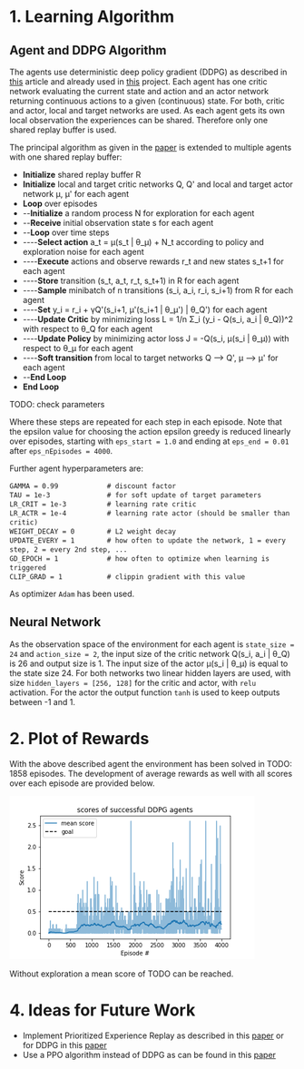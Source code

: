 # 1. Learning Algorithm

## Agent and DDPG Algorithm
The agents use deterministic deep policy gradient (DDPG) as described in [this](https://arxiv.org/abs/1509.02971) article and already used in [this](https://github.com/AdrianTrachte/udacity-drlnd-p2_continuous-control) project. Each agent has one critic network evaluating the current state and action and an actor network returning continuous actions to a given (continuous) state. For both, critic and actor, local and target networks are used. As each agent gets its own local observation the experiences can be shared. Therefore only one shared replay buffer is used.

The principal algorithm as given in the [paper](https://arxiv.org/abs/1509.02971) is extended to multiple agents with one shared replay buffer:
* **Initialize** shared replay buffer R
* **Initialize** local and target critic networks Q, Q' and local and target actor network μ, μ' for each agent
* **Loop** over episodes
* --**Initialize** a random process N for exploration for each agent
* --**Receive** initial observation state s for each agent
* --**Loop** over time steps 
* ----**Select action** a_t = μ(s_t | θ_μ) + N_t according to policy and exploration noise for each agent
* ----**Execute** actions and observe rewards r_t and new states s_t+1 for each agent
* ----**Store** transition (s_t, a_t, r_t, s_t+1) in R for each agent
* ----**Sample** minibatch of n transitions (s_i, a_i, r_i, s_i+1) from R for each agent
* ----**Set** y_i = r_i + γQ'(s_i+1, μ'(s_i+1 | θ_μ') | θ_Q') for each agent
* ----**Update Critic** by minimizing loss L = 1/n Σ_i (y_i - Q(s_i, a_i | θ_Q))^2 with respect to θ_Q for each agent
* ----**Update Policy** by minimizing actor loss J = -Q(s_i, μ(s_i | θ_μ)) with respect to θ_μ for each agent
* ----**Soft transition** from local to target networks Q --> Q', μ --> μ' for each agent
* --**End Loop**
* **End Loop**

TODO: check parameters

Where these steps are repeated for each step in each episode. Note that the epsilon value for choosing the action epsilon greedy is reduced linearly over episodes, starting with `eps_start = 1.0` and ending at `eps_end = 0.01` after `eps_nEpisodes = 4000`. 

Further agent hyperparameters are:

	GAMMA = 0.99            # discount factor
	TAU = 1e-3              # for soft update of target parameters
	LR_CRIT = 1e-3          # learning rate critic
	LR_ACTR = 1e-4          # learning rate actor (should be smaller than critic)
	WEIGHT_DECAY = 0        # L2 weight decay
	UPDATE_EVERY = 1        # how often to update the network, 1 = every step, 2 = every 2nd step, ...
	GD_EPOCH = 1            # how often to optimize when learning is triggered
	CLIP_GRAD = 1           # clippin gradient with this value
		
As optimizer `Adam` has been used.

## Neural Network
As the observation space of the environment for each agent is `state_size = 24` and `action_size = 2`, the input size of the critic network Q(s_i, a_i | θ_Q) is 26 and output size is 1. The input size of the actor μ(s_i | θ_μ) is equal to the state size 24. For both networks two linear hidden layers are used, with size `hidden_layers = [256, 128]` for the critic and actor, with `relu` activation. For the actor the output function `tanh` is used to keep outputs between -1 and 1.

# 2. Plot of Rewards
With the above described agent the environment has been solved in TODO: 1858 episodes. The development of average rewards as well with all scores over each episode are provided below.

![Score over Episodes for DDPG agent](./data/MADDPG_results_report.png "Score over Episodes")

Without exploration a mean score of TODO can be reached.

# 4. Ideas for Future Work
- Implement Prioritized Experience Replay as described in this [paper](https://arxiv.org/abs/1511.05952) or for DDPG in this [paper](https://ieeexplore.ieee.org/abstract/document/8122622)
- Use a PPO algorithm instead of DDPG as can be found in this [paper](https://arxiv.org/pdf/1707.06347.pdf)